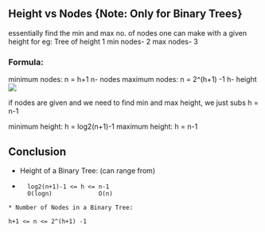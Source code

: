 ## Height vs Nodes  {Note: Only for Binary Trees}
essentially find the min and max no. of nodes one can make with a given height
for eg: Tree of height 1
min nodes- 2
max nodes- 3

### Formula:
minimum nodes: n = h+1                            n- nodes
maximum nodes: n = 2^(h+1) -1                     h- height                                                              
![](https://cdn.discordapp.com/attachments/763862219649450025/1018881508737556500/unknown.png?size=4096)

if nodes are given and we need to find min and max height,
we just subs h = n-1

minimum height: h = log2(n+1)-1
maximum height: h = n-1


## Conclusion
* Height of a Binary Tree: (can range from)
* ```
    log2(n+1)-1 <= h <= n-1
    O(logn)             O(n)
```
* Number of Nodes in a Binary Tree: 
```
    h+1 <= n <= 2^(h+1) -1
```
